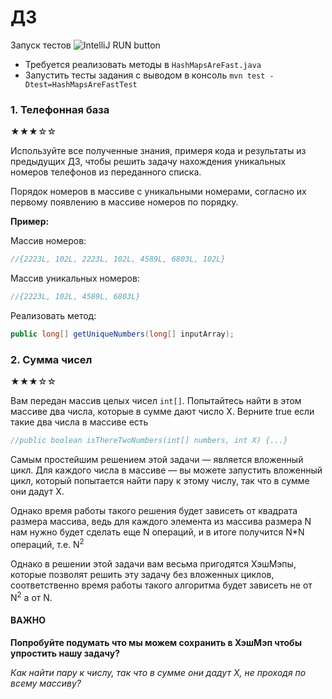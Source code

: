 # ДЗ

Запуск тестов
![IntelliJ RUN button](https://i.imgur.com/uHwKybe.png)

* Требуется реализовать методы в `HashMapsAreFast.java`
* Запустить тесты задания с выводом в консоль `mvn test -Dtest=HashMapsAreFastTest`

### 1. Телефонная база

★★★☆☆

Используйте все полученные знания, примеря кода и результаты из предыдущих ДЗ,
чтобы решить задачу нахождения уникальных номеров телефонов из переданного списка.

Порядок номеров в массиве с уникальными номерами, согласно их первому появлению в
массиве номеров по порядку.

**Пример:**

Массив номеров:

```java
//{2223L, 102L, 2223L, 102L, 4589L, 6803L, 102L}
```

Массив уникальных номеров:

```java
//{2223L, 102L, 4589L, 6803L}
```

Реализовать метод:

```java
public long[] getUniqueNumbers(long[] inputArray);
```

### 2. Сумма чисел

★★★☆☆

Вам передан массив целых чисел `int[]`.
Попытайтесь найти в этом массиве два числа, которые в сумме дают число X.
Верните true если такие два числа в массиве есть

```java
//public boolean isThereTwoNumbers(int[] numbers, int X) {...}
``` 

Самым простейшим решением этой задачи — является вложенный цикл.
Для каждого числа в массиве — вы можете запустить вложенный цикл,
который попытается найти пару к этому числу, так что в сумме они дадут Х.

Однако время работы такого решения будет зависеть от квадрата размера массива,
ведь для каждого элемента из массива размера N нам нужно будет сделать
еще N операций, и в итоге получится N*N операций, т.е. N<sup>2</sup>

Однако в решении этой задачи вам весьма пригодятся ХэшМэпы, которые позволят решить эту задачу без вложенных циклов,
соответственно время работы такого алгоритма будет зависеть не от N<sup>2</sup> а от N.

#### ВАЖНО

**Попробуйте подумать что мы можем сохранить в ХэшМэп чтобы упростить нашу задачу?**

*Как найти пару к числу, так что в сумме они дадут Х, не проходя по всему массиву?* 

